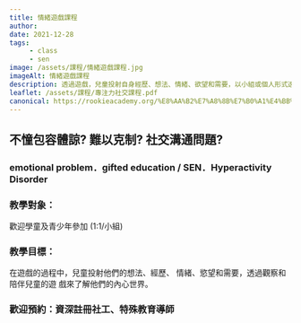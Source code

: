 ```yaml
---
title: 情緒遊戲課程
author:
date: 2021-12-28
tags: 
     - class
     - sen
image: /assets/課程/情緒遊戲課程.jpg
imageAlt: 情緒遊戲課程
description: 透過遊戲，兒童投射自身經歷、想法、情緒、欲望和需要，以小組或個人形式透過觀察和陪伴兒童的遊 戲來了解他們的內心世界。如小朋友受情緒行為問題、身我克制、及不懂放鬆，歡迎預約向相關主任諮詢。
leaflet: /assets/課程/專注力社交課程.pdf
canonical: https://rookieacademy.org/%E8%AA%B2%E7%A8%8B%E7%B0%A1%E4%BB%8B/%E6%83%85%E7%B7%92%E9%81%8A%E6%88%B2%E8%AA%B2%E7%A8%8B/
---
```



## 不憧包容體諒? 難以克制? 社交溝通問題?
### emotional problem．gifted education / SEN．Hyperactivity Disorder

### 教學對象：

歡迎學童及青少年參加 (1:1/小組)

### 教學目標：

在遊戲的過程中，兒童投射他們的想法、經歷、
情緒、慾望和需要，透過觀察和陪伴兒童的遊
戲來了解他們的內心世界。

### 歡迎預約：資深註冊社工、特殊教育導師